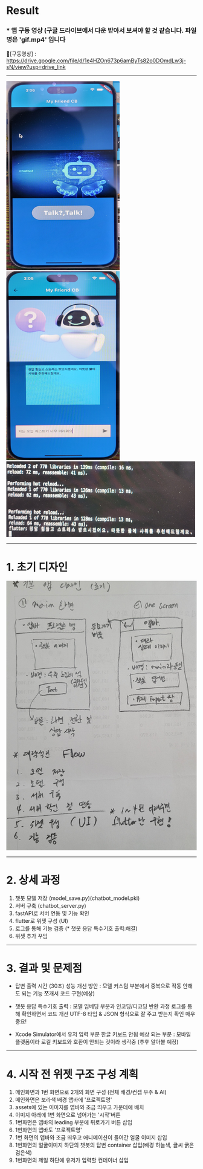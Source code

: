 
# Result 

### * 앱 구동 영상 (구글 드라이브에서 다운 받아서 보셔야 할 것 같습니다. 파일명은 'gif.mp4' 입니다
[구동영상] : https://drive.google.com/file/d/1e4HZOn673p6amByTs82o0DOmdLw3j-sN/view?usp=drive_link

---

<img src="./images/main_image.jpeg" width="300" height="500"/>
<img src="./images/one_screen.jpeg" width="300" height="500"/>
<img src="./images/console.jpeg" width="500" height="200"/>

---

# 1. 초기 디자인
![](./images/design.jpeg)

---

# 2. 상세 과정
1. 챗봇 모델 저장 (model_save.py)(chatbot_model.pkl)
2. 서버 구축 (chatbot_server.py)
3. fastAPI로 서버 연동 및 기능 확인
4. flutter로 위젯 구성 (UI)
5. 로그를 통해 기능 검증 (* 챗봇 응답 특수기호 출력:해결)
6. 위젯 추가 꾸밈

---

# 3. 결과 및 문제점

* 답변 출력 시간 (30초) 
성능 개선 방안 : 모델 커스텀 부분에서 중복으로 작동 안해도 되는 기능 쪼개서 코드 구현(예상)

* 챗봇 응답 특수기호 출력 : 모델 임베딩 부분과 인코딩/디코딩 반환 과정 로그를 통해 확인하면서 코드 개선
UTF-8 타입 & JSON 형식으로 잘 주고 받는지 확인 매우 중요!

* Xcode Simulator에서 유저 입력 부분 한글 키보드 안됨
예상 되는 부분 : 모바일 플랫폼이라 로컬 키보드와 호환이 안되는 것이라 생각중 (추후 알아볼 예정)

---

# 4. 시작 전 위젯 구조 구성 계획
1. 메인화면과 1번 화면으로 2개의 화면 구성 (전체 배경/컨셉 우주 & AI)
2. 메인화면은 보라색 배경 앱바에 '프로젝트명'
3. assets에 있는 이미지를 앱바와 조금 띄우고 가운데에 배치
4. 이미지 아래에 1번 화면으로 넘어가는 '시작'버튼
5. 1번화면은 앱바의 leading 부분에 뒤로가기 버튼 삽입
6. 1번화면의 앱바도 '프로젝트명'
7. 1번 화면의 앱바와 조금 띄우고 애니메이션이 들어간 얼굴 이미지 삽입
8. 1번화면의 얼굴이미지 하단의 챗봇의 답변 container 삽입(배경 하늘색, 글씨 굵은 검은색)
9. 1번화면의 제일 하단에 유저가 입력할 컨테이너 삽입

